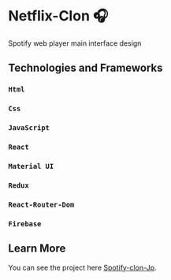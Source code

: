 # Netflix-Clon 🎧
Spotify web player main interface design

## Technologies and Frameworks


### `Html`

### `Css`

### `JavaScript`

### `React`

### `Material UI`

### `Redux`

### `React-Router-Dom`

### `Firebase`


## Learn More


You can see the project here [Spotify-clon-Jp](https://spotify-clone-ee722.firebaseapp.com/).
